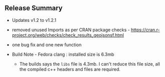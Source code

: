## Release Summary

* Updates v1.2 to v1.2.1
* removed unused Imports as per CRAN package checks - https://cran.r-project.org/web/checks/check_results_geojsonsf.html
* one bug fix and one new function

* Build Note - Fedora clang : installed size is 6.3mb
  - The builds says the `libs` file is 4.3mb. I can't reduce this file size, all the compiled c++ headers and files are required.
  

